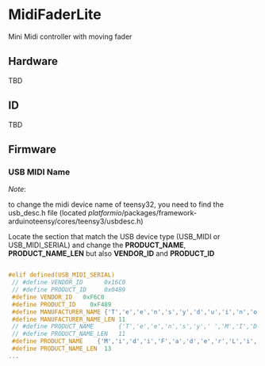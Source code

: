 # MidiFaderLite

Mini Midi controller with moving fader

## Hardware

TBD

## ID

TBD

## Firmware

### USB MIDI Name

 _Note_: 

 to change the midi device name of teensy32, you need to find the usb_desc.h file (located _platformio_/packages/framework-arduinoteensy/cores/teensy3/usbdesc.h)

 Locate the section that match the USB device type (USB_MIDI or USB_MIDI_SERIAL) and change the __PRODUCT_NAME__, __PRODUCT_NAME_LEN__ but also __VENDOR_ID__ and __PRODUCT_ID__

 ```c

#elif defined(USB_MIDI_SERIAL)
  // #define VENDOR_ID		0x16C0
  // #define PRODUCT_ID		0x0489
  #define VENDOR_ID   0xF6C0
  #define PRODUCT_ID    0xF489
  #define MANUFACTURER_NAME	{'T','e','e','n','s','y','d','u','i','n','o'}
  #define MANUFACTURER_NAME_LEN	11
  // #define PRODUCT_NAME		{'T','e','e','n','s','y',' ','M','I','D','I'}
  // #define PRODUCT_NAME_LEN	11
  #define PRODUCT_NAME    {'M','i','d','i','F','a','d','e','r','L','i','t','e'}
  #define PRODUCT_NAME_LEN  13
 ...
 ```